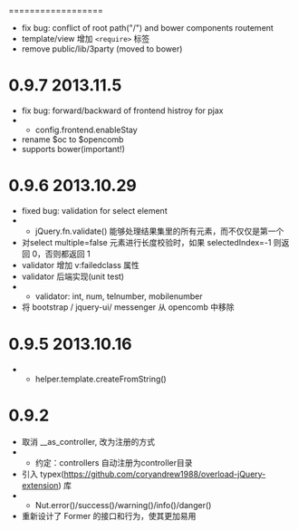 

==================
* fix bug: conflict of root path("/") and bower components routement
* template/view 增加 `<require>` 标签
* remove public/lib/3party (moved to bower)


0.9.7 2013.11.5
==================
* fix bug: forward/backward of frontend histroy for pjax 
* + config.frontend.enableStay
* rename $oc to $opencomb
* supports bower(important!)


0.9.6 2013.10.29
==================

* fixed bug: validation for select element
* + jQuery.fn.validate() 能够处理结果集里的所有元素，而不仅仅是第一个
* 对select multiple=false 元素进行长度校验时，如果 selectedIndex=-1 则返回 0，否则都返回 1
* validator 增加 v:failedclass 属性
* validator 后端实现(unit test)
* + validator: int, num, telnumber, mobilenumber
* 将 bootstrap / jquery-ui/ messenger 从 opencomb 中移除


0.9.5 2013.10.16
==================
* + helper.template.createFromString()

0.9.2
==================

* 取消 __as_controller, 改为注册的方式
* + 约定：controllers 自动注册为controller目录
* 引入 typex(https://github.com/coryandrew1988/overload-jQuery-extension) 库
* + Nut.error()/success()/warning()/info()/danger()
* 重新设计了 Former 的接口和行为，使其更加易用
